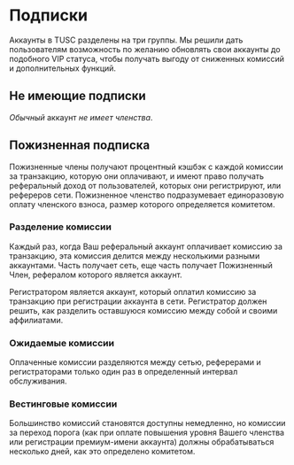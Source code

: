 # Подписки

Аккаунты в TUSC разделены на три группы. Мы решили дать пользователям возможность по желанию обновлять свои аккаунты до подобного VIP статуса, чтобы получать выгоду от сниженных комиссий и дополнительных функций.

## Не имеющие подписки

*Обычный* аккаунт *не имеет членства*.

## Пожизненная подписка

Пожизненные члены получают процентный кэшбэк с каждой комиссии за транзакцию, которую они оплачивают, и имеют право получать реферальный доход от пользователей, которых они регистрируют, или рефереров сети. Пожизненное членство подразумевает единоразовую оплату членского взноса, размер которого определяется комитетом.

### Разделение комиссии

Каждый раз, когда Ваш реферальный аккаунт оплачивает комиссию за транзакцию, эта комиссия делится между несколькими разными аккаунтами. Часть получает сеть, еще часть получает Пожизненный Член, рефералом которого является аккаунт.

Регистратором является аккаунт, который оплатил комиссию за транзакцию при регистрации аккаунта в сети. Регистратор должен решить, как разделить оставшуюся комиссию между собой и своими аффилиатами.

### Ожидаемые комиссии

Оплаченные комиссии разделяются между сетью, реферерами и регистраторами только один раз в определенный интервал обслуживания.

### Вестинговые комиссии

Большинство комиссий становятся доступны немедленно, но комиссии за переход порога (как при оплате повышения уровня Вашего членства или регистрации премиум-имени аккаунта) должны обрабатываться несколько дней, как это определено комитетом.
